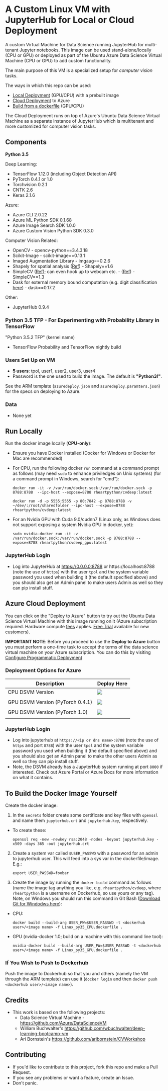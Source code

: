 # A Custom Linux VM with JupyterHub for Local or Cloud Deployment

A custom Virtual Machine for Data Science running JupyterHub for multi-tenant Jupyter notebooks. This image can be used stand-alone/locally (CPU or GPU) or deployed as part of the Ubuntu Azure Data Science Virtual Machine (CPU or GPU) to add custom functionality.

The main purpose of this VM is a specialized setup for _computer vision_ tasks.

The ways in which this repo can be used:

* [Local Deployment](#run-locally) (GPU/CPU) with a prebuilt image
* [Cloud Deployment](#azure-cloud-deployment) to Azure
* [Build from a dockerfile](#to-build-the-docker-image-yourself) (GPU/CPU)

The Cloud Deployment runs on top of Azure's Ubuntu Data Science Virtual Machine as a separate instance of JupyterHub which is multitenant and more customized for computer vision tasks.

## Components

**Python 3.5**

Deep Learning:

* TensorFlow 1.12.0 (including Object Detection API)
* PyTorch 0.4.1 or 1.0
* Torchvision 0.2.1
* CNTK 2.6
* Keras 2.1.6

Azure:

* Azure CLI 2.0.22
* Azure ML Python SDK 0.1.68
* Azure Image Search SDK 1.0.0
* Azure Custom Vision Python SDK 0.3.0

Computer Vision Related:

* OpenCV - opencv-python==3.4.3.18
* Scikit-Image - scikit-image==0.13.1
* Imaged Augmentation Library - imgaug==0.2.6
* Shapely for spatial analysis ([Ref](http://shapely.readthedocs.io/en/stable/manual.html)) - Shapely==1.6
* SimpleCV ([Ref](http://simplecv.readthedocs.io/en/1.0/)); can even hook up to webcam etc. - ([Ref](http://simplecv.readthedocs.io/en/1.0/cookbook/#using-a-camera-kinect-or-virtualcamera)) - SimpleCV==1.3
* Dask for external memory bound computation (e.g. digit classification [here](https://github.com/michhar/python-jupyter-notebooks/blob/master/dask/dask-digit-classification.ipynb)) - dask==0.17.2

Other:

* JupyterHub 0.9.4

### Python 3.5 TFP - For Experimenting with Probability Library in TensorFlow

"Python 3.5.2 TFP" (kernel name)

* TensorFlow Probability and TensorFlow nightly build

### Users Set Up on VM

* **5 users**:  tpol, user1, user2, user3, user4
* Password is the one used to build the image.  The default is **"Python3!"**.

See the ARM template (`azuredeploy.json` and `azuredeploy.paramters.json`) for the specs on deploying to Azure.

### Data

* None yet

## Run Locally

Run the docker image locally (**CPU-only**):

* Ensure you have Docker installed (Docker for Windows or Docker for Mac are recommended)
* For CPU, run the following docker `run` command at a command prompt as follows (may need `sudo` to enhance priviledges on Unix systems) (for a command prompt in Windows, search for "cmd"):
 
     `docker run -it -v /var/run/docker.sock:/var/run/docker.sock -p 8788:8788  --ipc-host --expose=8788 rheartpython/cvdeep:latest`

     `docker run -d -p 5555:5555 -p 80:7842 -p 8788:8788 -v ~/dev/:/root/sharedfolder --ipc-host --expose=8788  rheartpython/cvdeep:latest`

* For an Nvidia GPU with Cuda 9.0/cudnn7 (Linux only, as Windows does not support exposing a system Nvidia GPU in docker, yet):

    `sudo nvidia-docker run -it -v /var/run/docker.sock:/var/run/docker.sock -p 8788:8788 --expose=8788 rheartpython/cvdeep_gpu:latest`

### JupyterHub Login

* Log into JupyterHub at https://0.0.0.0:8788 or https://localhost:8788 (note the use of `https`) with the user `tpol` and the system variable password you used when building it (the default specified above) and you should also get an Admin panel to make users Admin as well so they can pip install stuff.

## Azure Cloud Deployment

You can click on the "Deploy to Azure" button to try out the Ubuntu Data Science Virtual Machine with this image running on it (Azure subscription required. Hardware compute [fees](https://azure.microsoft.com/en-us/marketplace/partners/microsoft-ads/linux-data-science-vm/) applies. [Free Trial](https://azure.microsoft.com/free/) available for new customers). 

**IMPORTANT NOTE**: Before you proceed to use the **Deploy to Azure** button you must perform a one-time task to accept the terms of the data science virtual machine on your Azure subscription. You can do this by visiting [Configure Programmatic Deployment](https://ms.portal.azure.com/#blade/Microsoft_Azure_Marketplace/LegalTermsSkuProgrammaticAccessBlade/legalTermsSkuProgrammaticAccessData/%7B%22product%22%3A%7B%22publisherId%22%3A%22microsoft-ads%22%2C%22offerId%22%3A%22linux-data-science-vm%22%2C%22planId%22%3A%22linuxdsvm%22%7D%7D)

### Deployment Options for Azure

| Description | Deploy Here |
| --- | --- |
| CPU DSVM Version | <a href="https://portal.azure.com/#create/Microsoft.Template/uri/https%3A%2F%2Fraw.githubusercontent.com%2Fmichhar%2Fcustom-azure-dsvm-jupyterhub%2Fmaster%2Fazuredeploy.json" target="_blank"><img src="http://azuredeploy.net/deploybutton.png"/>
</a> |
| GPU DSVM Version (PyTorch 0.4.1) | <a href="https://portal.azure.com/#create/Microsoft.Template/uri/https%3A%2F%2Fraw.githubusercontent.com%2Fmichhar%2Fcustom-azure-dsvm-jupyterhub%2Fmaster%2Fazuredeploy_gpu_torch0.4.1.json" target="_blank"><img src="http://azuredeploy.net/deploybutton.png"/>
</a> |
| GPU DSVM Version (PyTorch 1.0) | <a href="https://portal.azure.com/#create/Microsoft.Template/uri/https%3A%2F%2Fraw.githubusercontent.com%2Fmichhar%2Fcustom-azure-dsvm-jupyterhub%2Fmaster%2Fazuredeploy_gpu_torch1.0.json" target="_blank"><img src="http://azuredeploy.net/deploybutton.png"/>
</a> |

### JupyterHub Login

* Log into jupyterhub at `https://<ip or dns name>:8788` (note the use of `https` and port `8788`) with the user `tpol` and the system variable password you used when building it (the default specified above) and you should also get an Admin panel to make the other users Admin as well so they can pip install stuff.
* Note, the DSVM already has a JupyterHub system running at port `8000` if interested.  Check out Azure Portal or Azure Docs for more information on what it contains.

## To Build the Docker Image Yourself

Create the docker image:

1. In the `secrets` folder create some certificate and key files with `openssl` and name them `jupyterhub.crt` and `jupyterhub.key`, respectively.
  * To create these:
  
      `openssl req -new -newkey rsa:2048 -nodes -keyout jupyterhub.key -x509 -days 365 -out jupyterhub.crt`

2. Create a system var called `$USER_PASSWD` with a password for an admin to jupyterhub user.  This will feed into a sys var in the dockerfile/image.  E.g.:

    `export USER_PASSWD=foobar`
    
3. Create the image by running the `docker build` command as follows (name the image tag anything you like, e.g. `rheartpython/cvdeep`, where `rheartpython` is a username on Dockerhub, so use yours or any tag).  Note, on Windows you should run this command in Git Bash ([Download Git for Windodws here](https://git-scm.com/downloads)):

  * CPU:

    `docker build --build-arg USER_PW=$USER_PASSWD -t <dockerhub user>/<image name> -f Linux_py35_CPU.dockerfile .`

  * GPU (nvidia-docker 1.0; build on a machine with this command line tool):

    `nvidia-docker build --build-arg USER_PW=$USER_PASSWD -t <dockerhub user>/<image name> -f Linux_py35_GPU.dockerfile .`

### If You Wish to Push to Dockerhub

 Push the image to Dockerhub so that you and others (namely the VM through the ARM template) can use it  (`docker login` and then `docker push <dockerhub user>/<image name>`).

 ## Credits

 * This work is based on the following projects:
   * Data Science Virtual Machine - https://github.com/Azure/DataScienceVM
   * William Buchwalter's https://github.com/wbuchwalter/deep-learning-bootcamp-vm
   * Ari Bornstein's https://github.com/aribornstein/CVWorkshop

## Contributing

* If you'd like to contribute to this project, fork this repo and make a Pull Request.
* If you see any problems or want a feature, create an Issue.
* Don't panic.
 
